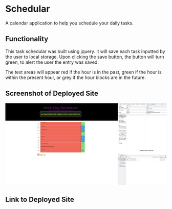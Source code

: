 # Schedular
A calendar application to help you schedule your daily tasks. 

## Functionality 
This task schedular was built using jquery. it will save each task inputted by the user to local storage. Upon clicking the save button, the button will turn green, to alert the user the entry was saved. 

The text areas will appear red if the hour is in the past, green if the hour is within the present hour, or grey if the hour blocks are in the future. 

## Screenshot of Deployed Site 
![screenshot](./assets/images/Screen%20Shot%202022-10-30%20at%208.46.14%20PM.png)

## Link to Deployed Site 
